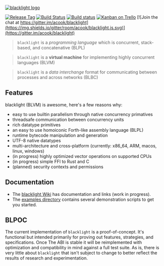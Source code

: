 [![blacklight logo](http://i.imgur.com/N81hd1M.png)](https://github.com/acook/blacklight#readme)

[![Release Tag](https://img.shields.io/github/tag/acook/blacklight.svg?maxAge=2592000)](https://github.com/acook/blacklight/releases)
[![Build Status](https://acook.semaphoreci.com/badges/blacklight/branches/bianca.go.svg?style=shields&key=ea65e38e-7450-4e89-ae6d-53d6eb4bb433)](https://acook.semaphoreci.com/projects/blacklight)
[![Build status](https://ci.appveyor.com/api/projects/status/7h1e1sly5024l6im/branch/master?svg=true)](https://ci.appveyor.com/project/acook/blacklight/branch/master)
[![Kanban on Trello](https://img.shields.io/badge/kanban-trello-026AA7.svg)](https://trello.com/b/vygKBL4j)
[![Join the chat at https://gitter.im/acook/blacklight](https://img.shields.io/gitter/room/acook/blacklight.js.svg)](https://gitter.im/acook/blacklight)

> `blacklight` is a *programming language* which is concurrent, stack-based, and concatenative  (BLPL)

> `blacklight` is a **virtual machine** for implementing highly concurrent languages (BLVM)

> `blacklight` is a *data interchange* format for communicating between processes and across networks (BLBC)

Features
--------

blacklight (BLVM) is awesome, here's a few reasons why:

- easy to use builtin parallelism through native concurrency primatives
- threadsafe communication between concurrency units
- rich datatype primitives
- an easy to use homoiconic Forth-like assembly language (BLPL)
- runtime bytecode manipulation and generation
- UTF-8 native datatypes
- multi-architecture and cross-platform (currently: x86_64, ARM, macos, linux, windows)
- (in progress) highly optimized vector operations on supported CPUs
- (in progress) simple FFI to Rust and C
- (planned) security contexts and permissions

Documentation
-------------

- The [blacklight Wiki](https://github.com/acook/blacklight/wiki) has documentation and links (work in progress).
- The [examples directory](https://github.com/acook/blacklight/tree/master/examples) contains several demonstration scripts to get you started.

BLPOC
-----

The current implementation of `blacklight` is a proof-of-concept. It's functional but intended primarily for proving out features, strategies, and specifications. Once The ABI is stable it will be reimplemented with optimization and compatibility in mind against a full test suite. As is, there is very little about `blacklight` that isn't subject to change to better reflect the results of research and experimentation. 
